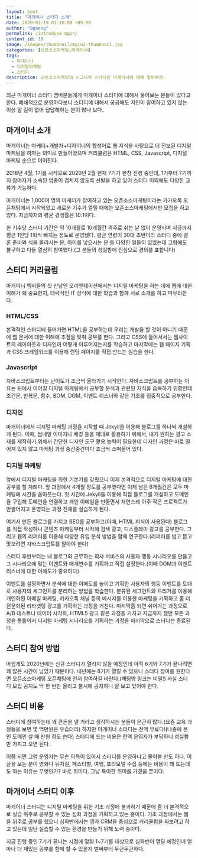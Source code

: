 ```yaml
---
layout: post
title: "마개이너 스터디 소개"
date: 2020-02-19 01:10:00 +09:00
author: "Ogaeng"
permalink: /introduce-mgin/
content_id: 19
image: /images/thumbnail/mgin2-thumbnail.jpg
categories: [오픈소스마케팅,마개이너]
tags:
  - 마개이너
  - 디지털마케팅
  - 스터디
description: 오픈소스마케팅의 시그니처 스터디인 마개이너에 대해 알아보자.
---
```


최근 마개이너 스터디 멤버분들에게 마개이너 스터디에 대해서 물어보는 분들이 많다고 한다. 폐쇄적으로 운영하다보니 스터디에 대해서 궁금해도 지인이 참여하고 있지 않는 이상 알 길이 없어 답답해하는 분이 많나 보다.

## 마개이너 소개

마개이너는 마케터+개발자+디자이너의 합성어로 웹 지식을 바탕으로 더 진보된 디지털 마케팅을 하자는 의미로 만들어졌으며 커리큘럼은 HTML, CSS, Javascript, 디지털 마케팅 순으로 이어진다.

2018년 4월, 1기를 시작으로 2020년 2월 현재 7기가 한창 진행 중인데, 1기부터 7기까지 참여자가 소속된 업종이 겹치지 않도록 선발을 하고 있어 스터디 이외에도 다양한 교류가 가능하다.

마개이너는 1,000여 명의 마케터가 참여하고 있는 오픈소스마케팅이라는 카카오톡 오픈채팅에서 시작되었고 새로운 기수가 열릴 때에는 오픈소스마케팅에서만 모집을 하고 있다. 지금까지의 평균 경쟁률은 10:1이다.

한 기수당 스터디 기간은 약 10개월로 10개월간 격주로 쉬는 날 없이 운영되며 지금까지 평균 1인당 1회씩 빠지는 정도로 운영됐다. 평균 연령이 30대 초반이라 스터디 중에 결혼 준비와 식을 올리시는 분, 아이를 낳으시는 분 등 다양한 일들이 있었는데 그럼에도 불구하고 다들 열심히 참여했다.(그 분들의 성실함에 진심으로 경의를 표합니다)

## 스터디 커리큘럼

마개이너 멤버들의 첫 만남인 오리엔테이션에서는 디지털 마케팅을 하는 데에 웹에 대한 이해가 왜 중요한지, 대략적인 IT 상식에 대한 학습과 함께 서로 소개를 하고 마무리한다.

### HTML/CSS

본격적인 스터디에 들어가면 HTML을 공부하는데 우리는 개발을 할 것이 아니기 때문에 웹 문서에 대한 이해에 초점을 맞춰 공부를 한다. 그리고 CSS에 들어서서는 웹사이트의 레이아웃과 디자인이 어떻게 이루어지는지를 학습하고 마지막에는 웹 페이지 기획과 CSS 프레임워크를 이용해 랜딩 페이지를 직접 만드는 실습을 한다.

### Javascript

자바스크립트부터는 난이도가 조금씩 올라가기 시작한다. 자바스크립트를 공부하는 이유는 뒤에서 이어질 디지털 마케팅에서 공부할 분석과 관련된 지식을 습득하기 위함인데 조건문, 반복문, 함수, BOM, DOM, 이벤트 리스너와 같은 기초를 집중적으로 공부한다.

### 디자인

마개이너에서 디지털 마케팅 과정을 시작할 때 Jekyll을 이용해 블로그를 하나씩 개설하게 된다. 이때, 썸네일 이미지나 배경 등을 제대로 활용하기 위해서, 내가 원하는 광고 소재를 제작하기 위해서 간단한 디자인 도구 활용 능력이 필요한데 디자인 과정은 따로 떨어져 있지 않고 마케팅 과정 중간중간마다 조금씩 스며들어 있다.

### 디지털 마케팅

앞에서 디지털 마케팅을 위한 기본기를 갖췄으니 이제 본격적으로 디지털 마케팅에 대한 공부를 할 차례다. 앞 과정에서 4개월 정도를 공부했다면 이제 남은 6개월간은 모두 마케팅에 시간을 쏟아붓는다. 첫 시간에 Jekyll을 이용해 직접 블로그를 개설하고 도메인을 구입해 도메인을 연결하고 개인 이메일을 만들면서 자연스레 아주 작은 프로젝트가 만들어지고 운영되는 과정 전체를 실습하게 된다.

여기서 만든 블로그를 가지고 SEO를 공부하고(이때, HTML 지식이 사용된다) 블로그를 직접 작성하니 콘텐츠 마케팅부터 시작해 검색 광고, 디스플레이 광고를 공부한다. 그리고 웹의 리퍼러를 이용해 다양한 유입 분석 방법을 함께 연구한다.(리퍼러를 씹고 뜯고 맛보려면 자바스크립트를 알아야 한다)

스터디 후반부터는 내 블로그와 근무하는 회사 서비스의 사용자 행동 시나리오를 만들고 그 시나리오에 맞는 이벤트와 매개변수를 기획하고 직접 설정한다.(이때 DOM과 이벤트 리스너에 대한 이해도가 중요하다)

이벤트를 설정하면서 분석에 대한 이해도를 높이고 기획한 사용자의 행동 이벤트를 토대로 사용자의 세그먼트를 분리하는 방법을 학습한다. 분류된 세그먼트와 트리거를 이용해 개인화된 이메일 마케팅, 카카오톡 채널 등의 메시지를 이용한 마케팅을 기획하고 좀 더 전문화된 리타겟팅 광고를 기획하는 과정을 거친다. 마지막쯤 되면 쉬어가는 과정으로 A/B 테스트나 데이터 시각화, HTML5 광고 같은 과정을 거치고 지금까지 했던 모든 과정을 통틀어서 디지털 마케팅 시나리오를 기획하는 과정을 마지막으로 스터디는 종료된다.

## 스터디 참여 방법

아쉽게도 2020년에는 신규 스터디가 열리지 않을 예정인데 아직 6기와 7기가 끝나려면 꽤 많은 시간이 남았기 때문이다. 내년에는 8기가 열릴 수 있으니 스터디 참여를 원한다면 오픈소스마케팅 오픈채팅에 먼저 참여하길 바란다.(채팅방 링크는 비밀!) 사실 스터디 모집 공지도 딱 한 번만 올리고 불시에 공지하니 잘 보고 있어야 한다.

## 스터디 비용

스터디에 참여하는데 꽤 큰돈을 낼 거라고 생각하시는 분들이 은근히 많다.(요즘 교육 과정들을 보면 몇 백만원은 우습더라) 하지만 마개이너 스터디는 전액 무료다!(나중에 본인 도메인 살 때 만원 정도 쓴다) 스터디에 드는 비용은 전액 운영자가 부담하니 성실함만 가지고 오면 된다.

이쯤 되면 그럼 운영자는 무슨 이득이 있어서 스터디를 운영하냐고 물어볼 만도 하다. 이 글을 보는 분이 영화나 뮤지컬, 페스티벌, 여행, 프라모델 수집 등에는 비용이 꽤 드는데도 하는 이유는 무엇인가? 바로 취미다. 그냥 특이한 취미를 가졌을 뿐이다.

## 마개이너 스터디 이후

마개이너 스터디는 디지털 마케팅을 위한 기초 과정에 불과하기 때문에 좀 더 본격적으로 실습 위주로 공부할 수 있는 심화 과정을 기획하고 있는 중이다. 기초 과정에서는 웹을 위주로 공부를 했으니 심화반에서는 앱과 CRM을 중심으로 커리큘럼을 짜보려고 하고 있는데 일단 실습할 수 있는 환경을 만들기 위해 노력 중이다.

지금 진행 중인 7기가 끝나는 시점에 맞춰 1~7기를 대상으로 심화반이 열릴 예정인데 얼마나 더 재밌는 공부를 함께 할 수 있을지 벌써부터 두근두근하다.
